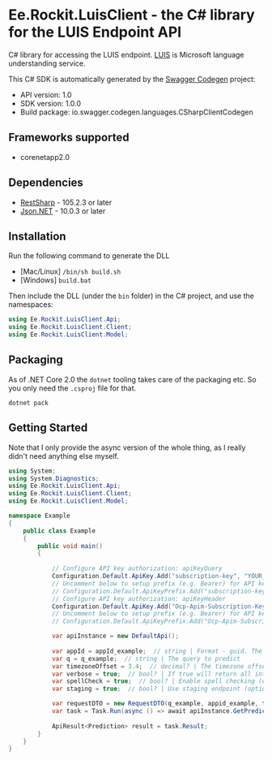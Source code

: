 # Ee.Rockit.LuisClient - the C# library for the LUIS Endpoint API

C# library for accessing the LUIS endpoint.  [LUIS](https://eu.luis.ai/home) is Microsoft language understanding service.

This C# SDK is automatically generated by the [Swagger Codegen](https://github.com/swagger-api/swagger-codegen) project:

- API version: 1.0
- SDK version: 1.0.0
- Build package: io.swagger.codegen.languages.CSharpClientCodegen

<a name="frameworks-supported"></a>
## Frameworks supported
- corenetapp2.0

<a name="dependencies"></a>
## Dependencies
- [RestSharp](https://www.nuget.org/packages/RestSharp) - 105.2.3 or later
- [Json.NET](https://www.nuget.org/packages/Newtonsoft.Json/) - 10.0.3 or later

<a name="installation"></a>
## Installation
Run the following command to generate the DLL
- [Mac/Linux] `/bin/sh build.sh`
- [Windows] `build.bat`

Then include the DLL (under the `bin` folder) in the C# project, and use the namespaces:
```csharp
using Ee.Rockit.LuisClient.Api;
using Ee.Rockit.LuisClient.Client;
using Ee.Rockit.LuisClient.Model;
```

<a name="packaging"></a>
## Packaging

As of .NET Core 2.0 the `dotnet` tooling takes care of the packaging etc. So you only need the `.csproj` file for that.

```
dotnet pack
```

<a name="getting-started"></a>
## Getting Started

Note that I only provide the async version of the whole thing, as I really didn't need anything else myself.

```csharp
using System;
using System.Diagnostics;
using Ee.Rockit.LuisClient.Api;
using Ee.Rockit.LuisClient.Client;
using Ee.Rockit.LuisClient.Model;

namespace Example
{
    public class Example
    {
        public void main()
        {
            
            // Configure API key authorization: apiKeyQuery
            Configuration.Default.ApiKey.Add("subscription-key", "YOUR_API_KEY");
            // Uncomment below to setup prefix (e.g. Bearer) for API key, if needed
            // Configuration.Default.ApiKeyPrefix.Add("subscription-key", "Bearer");
            // Configure API key authorization: apiKeyHeader
            Configuration.Default.ApiKey.Add("Ocp-Apim-Subscription-Key", "YOUR_API_KEY");
            // Uncomment below to setup prefix (e.g. Bearer) for API key, if needed
            // Configuration.Default.ApiKeyPrefix.Add("Ocp-Apim-Subscription-Key", "Bearer");

            var apiInstance = new DefaultApi();
            
            var appId = appId_example;  // string | Format - guid. The application ID
            var q = q_example;  // string | The query to predict
            var timezoneOffset = 3.4;  // decimal? | The timezone offset for the location of the request (optional) 
            var verbose = true;  // bool? | If true will return all intents instead of just the topscoring intent (optional) 
            var spellCheck = true;  // bool? | Enable spell checking (optional) 
            var staging = true;  // bool? | Use staging endpoint (optional) 

            var requestDTO = new RequestDTO(q_example, appid_example, timezoneOffset, verbose, spellCheck, staging);
            var task = Task.Run(async () => await apiInstance.GetPredictionsFromEndpointAsync(requestDTO, Method.GET));
            
            ApiResult<Prediction> result = task.Result;
        }
    }
}
```

